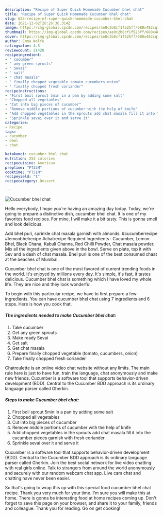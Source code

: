 ```yaml
---
description: "Recipe of Super Quick Homemade Cucumber bhel chat"
title: "Recipe of Super Quick Homemade Cucumber bhel chat"
slug: 623-recipe-of-super-quick-homemade-cucumber-bhel-chat
date: 2021-12-02T20:26:36.314Z
image: https://img-global.cpcdn.com/recipes/ae0c2b8cf1f525ff/680x482cq70/cucumber-bhel-chat-recipe-main-photo.jpg
thumbnail: https://img-global.cpcdn.com/recipes/ae0c2b8cf1f525ff/680x482cq70/cucumber-bhel-chat-recipe-main-photo.jpg
cover: https://img-global.cpcdn.com/recipes/ae0c2b8cf1f525ff/680x482cq70/cucumber-bhel-chat-recipe-main-photo.jpg
author: Emma Wolfe
ratingvalue: 4.5
reviewcount: 21428
recipeingredient:
- " cucumber"
- " any green sprouts"
- " Sevai"
- " salt"
- " chat masala"
- " finally chopped vegetable tomato cucumbers onion"
- " finally chopped fresh coriander"
recipeinstructions:
- "First boil sprout 5min in a pan by adding some salt"
- "Chopped all vegetables"
- "Cut into big pieces of cucumber"
- "Remove middle portions of cucumber with the help of knife"
- "Add chopped vegetables in the sprouts add chat masala fill it into the cucumber pieces garnish with fresh coriander"
- "Sprinkle sevai over it and serve it"
categories:
- Recipe
tags:
- cucumber
- bhel
- chat

katakunci: cucumber bhel chat 
nutrition: 253 calories
recipecuisine: American
preptime: "PT33M"
cooktime: "PT51M"
recipeyield: "1"
recipecategory: Dessert

---
```



![Cucumber bhel chat](https://img-global.cpcdn.com/recipes/ae0c2b8cf1f525ff/680x482cq70/cucumber-bhel-chat-recipe-main-photo.jpg)

Hello everybody, I hope you're having an amazing day today. Today, we're going to prepare a distinctive dish, cucumber bhel chat. It is one of my favorites food recipes. For mine, I will make it a bit tasty. This is gonna smell and look delicious.

Add bhel puri, sprinkle chat masala garnish with almonds. #cucumberrecipe #lemonbhelrecipe #chatrecipe Required Ingredients : Cucumber, Lemon Bhel, Black Chana, Kabuli Channa, Red Chilli Powder, Chat masala powder. Mix all the ingredients given above in the bowl. Serve on plate, top it with Sev and a dash of chat masala. Bhel puri is one of the best consumed chaat at the beaches of Mumbai.

Cucumber bhel chat is one of the most favored of current trending foods in the world. It's enjoyed by millions every day. It's simple, it's fast, it tastes delicious. Cucumber bhel chat is something which I have loved my whole life. They are nice and they look wonderful.


To begin with this particular recipe, we have to first prepare a few ingredients. You can have cucumber bhel chat using 7 ingredients and 6 steps. Here is how you cook that.

<!--inarticleads1-->

##### The ingredients needed to make Cucumber bhel chat:

1. Take  cucumber
1. Get  any green sprouts
1. Make ready  Sevai
1. Get  salt
1. Get  chat masala
1. Prepare  finally chopped vegetable (tomato, cucumbers, onion)
1. Take  finally chopped fresh coriander


Chatroulette is an online video chat website without any limits. The main rule here is just to have fun, train the language, chat anonymously and make new friends. Cucumber is a software tool that supports behavior-driven development (BDD). Central to the Cucumber BDD approach is its ordinary language parser called Gherkin. 

<!--inarticleads2-->

##### Steps to make Cucumber bhel chat:

1. First boil sprout 5min in a pan by adding some salt
1. Chopped all vegetables
1. Cut into big pieces of cucumber
1. Remove middle portions of cucumber with the help of knife
1. Add chopped vegetables in the sprouts add chat masala fill it into the cucumber pieces garnish with fresh coriander
1. Sprinkle sevai over it and serve it


Cucumber is a software tool that supports behavior-driven development (BDD). Central to the Cucumber BDD approach is its ordinary language parser called Gherkin. Join the best social network for live video chatting with real girls online. Talk to strangers from around the world anonymously and securely with our random webcam chat app. Live cam chat and chatting have never been easier. 

So that's going to wrap this up with this special food cucumber bhel chat recipe. Thank you very much for your time. I'm sure you will make this at home. There is gonna be interesting food at home recipes coming up. Don't forget to save this page on your browser, and share it to your family, friends and colleague. Thank you for reading. Go on get cooking!
